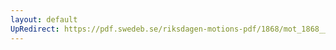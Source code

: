 ```yaml
---
layout: default
UpRedirect: https://pdf.swedeb.se/riksdagen-motions-pdf/1868/mot_1868__ak__00065.pdf
---
```

